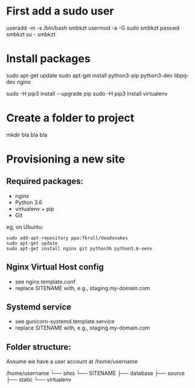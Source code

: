 First add a sudo user
========================

useradd -m -s /bin/bash smbkzt
usermod -a -G sudo smbkzt
passwd smbkzt
su - smbkzt


Install packages
====================
sudo apt-get update
sudo apt-get install python3-pip python3-dev libpq-dev nginx

sudo -H pip3 install --upgrade pip
sudo -H pip3 install virtualenv


Create a folder to project
==========================
mkdir bla bla bla


Provisioning a new site
=======================

## Required packages:

* nginx
* Python 3.6
* virtualenv + pip
* Git

eg, on Ubuntu:

    sudo add-apt-repository ppa:fkrull/deadsnakes
    sudo apt-get update
    sudo apt-get install nginx git python36 python3.6-venv

## Nginx Virtual Host config

* see nginx.template.conf
* replace SITENAME with, e.g., staging.my-domain.com

## Systemd service

* see gunicorn-systemd.template.service
* replace SITENAME with, e.g., staging.my-domain.com

## Folder structure:
Assume we have a user account at /home/username

/home/username
└── sites
    └── SITENAME
         ├── database
         ├── source
         ├── static
         └── virtualenv
